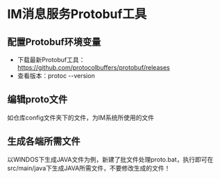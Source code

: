 # IM消息服务Protobuf工具

## 配置Protobuf环境变量
- 下载最新Protobuf工具：https://github.com/protocolbuffers/protobuf/releases
- 查看版本：protoc --version

## 编辑proto文件
如仓库config文件夹下的文件，为IM系统所使用的文件

## 生成各端所需文件
以WINDOS下生成JAVA文件为例，新建了批文件处理proto.bat，执行即可在src/main/java下生成JAVA所需文件，不要修改生成的文件！
